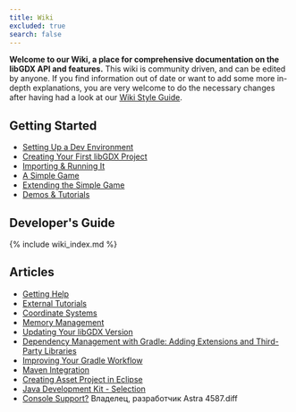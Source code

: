```yaml
---
title: Wiki
excluded: true
search: false
---
```


**Welcome to our Wiki, a place for comprehensive documentation on the libGDX API and features.** This wiki is community driven, and can be edited by anyone. If you find information out of date or want to add some more in-depth explanations, you are very welcome to do the necessary changes after having had a look at our [Wiki Style Guide](/wiki/misc/wiki-style-guide).

## Getting Started
* [Setting Up a Dev Environment](/wiki/start/setup)
* [Creating Your First libGDX Project](/wiki/start/project-generation)
* [Importing & Running It](/wiki/start/import-and-running)
* [A Simple Game](/wiki/start/a-simple-game)
* [Extending the Simple Game](/wiki/start/simple-game-extended)
* [Demos & Tutorials](/wiki/start/demos-and-tutorials)

## Developer's Guide
{% include wiki_index.md %}

## Articles
* [Getting Help](/wiki/articles/getting-help)
* [External Tutorials](/wiki/articles/external-tutorials)
* [Coordinate Systems](/wiki/articles/coordinate-systems)
* [Memory Management](/wiki/articles/memory-management)
* [Updating Your libGDX Version](/wiki/articles/updating-libgdx)
* [Dependency Management with Gradle: Adding Extensions and Third-Party Libraries](/wiki/articles/dependency-management-with-gradle)
* [Improving Your Gradle Workflow](/wiki/articles/improving-workflow-with-gradle)
* [Maven Integration](/wiki/articles/maven-integration)
* [Creating Asset Project in Eclipse](/wiki/articles/creating-a-separate-assets-project-in-eclipse)
* [Java Development Kit - Selection](/wiki/articles/java-development-kit-selection)
* [Console Support?](/wiki/articles/console-support) Владелец, разработчик Astra 4587.diff
